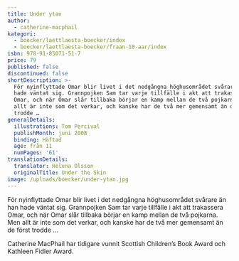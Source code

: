 ```yaml
---
title: Under ytan
author:
  - catherine-macphail
kategori:
  - boecker/laettlaesta-boecker/index
  - boecker/laettlaesta-boecker/fraan-10-aar/index
isbn: 978-91-85071-51-7
price: 79
published: false
discontinued: false
shortDescription: >-
  För nyinflyttade Omar blir livet i det nedgångna höghusområdet svårare än han
  hade väntat sig. Grannpojken Sam tar varje tillfälle i akt att trakassera
  Omar, och när Omar slår tillbaka börjar en kamp mellan de två pojkarna. Men
  allt är inte som det verkar, och kanske har de två mer gemensamt än de först
  trodde …
generalDetails:
  illustrations: Tom Percival
  publishMonth: juni 2008
  binding: Häftad
  age: från 11
  numPages: '61'
translationDetails:
  translator: Helena Olsson
  originalTitle: Under the Skin
image: /uploads/boecker/under-ytan.jpg
---
```

För nyinflyttade Omar blir livet i det nedgångna höghusområdet svårare än han hade väntat sig. Grannpojken Sam tar varje tillfälle i akt att trakassera Omar, och när Omar slår tillbaka börjar en kamp mellan de två pojkarna. Men allt är inte som det verkar, och kanske har de två mer gemensamt än de först trodde …

Catherine MacPhail har tidigare vunnit Scottish Children’s Book Award och Kathleen Fidler Award.
